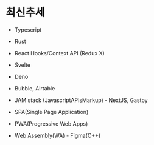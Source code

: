 # 최신추세

- Typescript
- Rust
- React Hooks/Context API (Redux X)
- Svelte
- Deno
- Bubble, Airtable
- JAM stack (JavascriptAPIsMarkup) - NextJS, Gastby

- SPA(Single Page Application)
- PWA(Progressive Web Apps)
- Web Assembly(WA) - Figma(C++)
